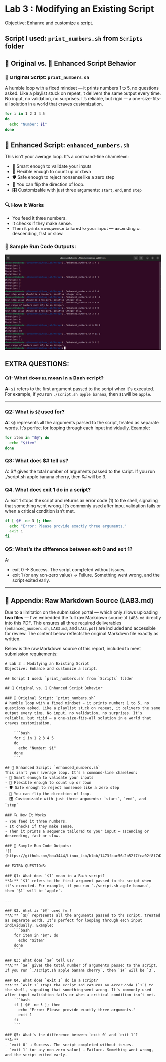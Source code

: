 # Lab 3 : Modifying an Existing Script
Objective: Enhance and customize a script.  

## Script I used: `print_numbers.sh` from `Scripts` folder  

## 🌱 Original vs. 🚀 Enhanced Script Behavior

### 🧃 Original Script: `print_numbers.sh`
A humble loop with a fixed mindset — it prints numbers 1 to 5, no questions asked. Like a playlist stuck on repeat, it delivers the same output every time. No input, no validation, no surprises. It’s reliable, but rigid — a one-size-fits-all solution in a world that craves customization.

```bash
for i in 1 2 3 4 5
do
  echo "Number: $i"
done
```

## 🚀 Enhanced Script: `enhanced_numbers.sh`

This isn’t your average loop. It’s a command-line chameleon:  
- 🧠 Smart enough to validate your inputs  
- 🔄 Flexible enough to count up or down  
- 🛡️ Safe enough to reject nonsense like a zero step
- 🐬 You can flip the direction of loop.
- 🎛️ Customizable with just three arguments: `start`, `end`, and `step`

### 🔍 How It Works
- You feed it three numbers.
- It checks if they make sense.
- Then it prints a sequence tailored to your input — ascending or descending, fast or slow.


### 🧪 Sample Run Code Outputs:
![](https://github.com/boa3444/Linux_Lab/blob/1473fcac56a2b52f7fca02f8f7d29435e3b8bc36/Ass_img/enhanced_number.png)

## EXTRA QUESTIONS:

### Q1: What does `$1` mean in a Bash script?
**A:** `$1` refers to the first argument passed to the script when it's executed. For example, if you run `./script.sh apple banana`, then `$1` will be `apple`.

---

### Q2: What is `$@` used for?
**A:** `$@` represents all the arguments passed to the script, treated as separate words. It’s perfect for looping through each input individually. Example:
```bash
for item in "$@"; do
  echo "$item"
done
```

### Q3: What does $# tell us?
A: $# gives the total number of arguments passed to the script. If you run ./script.sh apple banana cherry, then $# will be 3.

### Q4. What does exit 1 do in a script?
A: exit 1 stops the script and returns an error code (1) to the shell, signaling that something went wrong. It’s commonly used after input validation fails or when a critical condition isn’t met.
``` bash
if [ $# -ne 3 ]; then
  echo "Error: Please provide exactly three arguments."
  exit 1
fi
```
### Q5: What’s the difference between exit 0 and exit 1?
A:  
- exit 0 → Success. The script completed without issues.  
- exit 1 (or any non-zero value) → Failure. Something went wrong, and the script exited early.
---

## 📎 Appendix: Raw Markdown Source (LAB3.md)

Due to a limitation on the submission portal — which only allows uploading **two files** — I’ve embedded the full raw Markdown source of `LAB3.md` directly into this PDF. This ensures all three required deliverables (`enhanced_numbers.sh`, `LAB3.md`, and `LAB3.pdf`) are included and accessible for review. The content below reflects the original Markdown file exactly as written.

Below is the raw Markdown source of this report, included to meet submission requirements:

    # Lab 3 : Modifying an Existing Script
    Objective: Enhance and customize a script.  

    ## Script I used: `print_numbers.sh` from `Scripts` folder  

    ## 🌱 Original vs. 🚀 Enhanced Script Behavior

    ### 🧃 Original Script: `print_numbers.sh`
    A humble loop with a fixed mindset — it prints numbers 1 to 5, no questions asked. Like a playlist stuck on repeat, it delivers the same output every time. No input, no validation, no surprises. It’s reliable, but rigid — a one-size-fits-all solution in a world that craves customization.

        ```bash
        for i in 1 2 3 4 5
        do
          echo "Number: $i"
        done
        ```

    ## 🚀 Enhanced Script: `enhanced_numbers.sh`
    This isn’t your average loop. It’s a command-line chameleon:  
    - 🧠 Smart enough to validate your inputs  
    - 🔄 Flexible enough to count up or down  
    - 🛡️ Safe enough to reject nonsense like a zero step  
    - 🐬 You can flip the direction of loop.  
    - 🎛️ Customizable with just three arguments: `start`, `end`, and `step`

    ### 🔍 How It Works
    - You feed it three numbers.
    - It checks if they make sense.
    - Then it prints a sequence tailored to your input — ascending or descending, fast or slow.

    ### 🧪 Sample Run Code Outputs:
    ![](https://github.com/boa3444/Linux_Lab/blob/1473fcac56a2b52f7fca02f8f7d29435e3b8bc36/Ass_img/enhanced_number.png)

    ## EXTRA QUESTIONS:

    ### Q1: What does `$1` mean in a Bash script?
    **A:** `$1` refers to the first argument passed to the script when it's executed. For example, if you run `./script.sh apple banana`, then `$1` will be `apple`.

    ---

    ### Q2: What is `$@` used for?
    **A:** `$@` represents all the arguments passed to the script, treated as separate words. It’s perfect for looping through each input individually. Example:
        ```bash
        for item in "$@"; do
          echo "$item"
        done
        ```

    ### Q3: What does `$#` tell us?
    **A:** `$#` gives the total number of arguments passed to the script. If you run `./script.sh apple banana cherry`, then `$#` will be `3`.

    ### Q4. What does `exit 1` do in a script?
    **A:** `exit 1` stops the script and returns an error code (`1`) to the shell, signaling that something went wrong. It’s commonly used after input validation fails or when a critical condition isn’t met.
        ```bash
        if [ $# -ne 3 ]; then
          echo "Error: Please provide exactly three arguments."
          exit 1
        fi
        ```

    ### Q5: What’s the difference between `exit 0` and `exit 1`?
    **A:**  
    - `exit 0` → Success. The script completed without issues.  
    - `exit 1` (or any non-zero value) → Failure. Something went wrong, and the script exited early.
